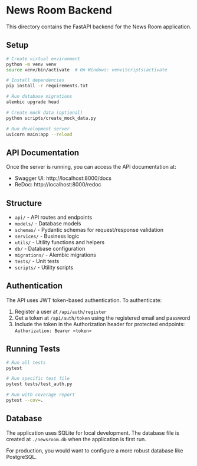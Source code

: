 # News Room Backend

This directory contains the FastAPI backend for the News Room application.

## Setup

```bash
# Create virtual environment
python -m venv venv
source venv/bin/activate  # On Windows: venv\Scripts\activate

# Install dependencies
pip install -r requirements.txt

# Run database migrations
alembic upgrade head

# Create mock data (optional)
python scripts/create_mock_data.py

# Run development server
uvicorn main:app --reload
```

## API Documentation

Once the server is running, you can access the API documentation at:

- Swagger UI: http://localhost:8000/docs
- ReDoc: http://localhost:8000/redoc

## Structure

- `api/` - API routes and endpoints
- `models/` - Database models
- `schemas/` - Pydantic schemas for request/response validation
- `services/` - Business logic
- `utils/` - Utility functions and helpers
- `db/` - Database configuration
- `migrations/` - Alembic migrations
- `tests/` - Unit tests
- `scripts/` - Utility scripts

## Authentication

The API uses JWT token-based authentication. To authenticate:

1. Register a user at `/api/auth/register`
2. Get a token at `/api/auth/token` using the registered email and password
3. Include the token in the Authorization header for protected endpoints:
   `Authorization: Bearer <token>`

## Running Tests

```bash
# Run all tests
pytest

# Run specific test file
pytest tests/test_auth.py

# Run with coverage report
pytest --cov=.
```

## Database

The application uses SQLite for local development. The database file is created at `./newsroom.db` when the application is first run.

For production, you would want to configure a more robust database like PostgreSQL.

